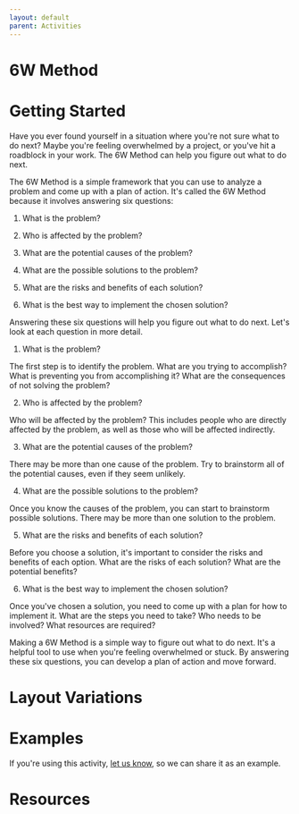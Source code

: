 ```yaml
---
layout: default
parent: Activities
---
```

# 6W Method

# Getting Started


Have you ever found yourself in a situation where you're not sure what to do next? Maybe you're feeling overwhelmed by a project, or you've hit a roadblock in your work. The 6W Method can help you figure out what to do next.

The 6W Method is a simple framework that you can use to analyze a problem and come up with a plan of action. It's called the 6W Method because it involves answering six questions:

1. What is the problem?

2. Who is affected by the problem?

3. What are the potential causes of the problem?

4. What are the possible solutions to the problem?

5. What are the risks and benefits of each solution?

6. What is the best way to implement the chosen solution?

Answering these six questions will help you figure out what to do next. Let's look at each question in more detail.

1. What is the problem?

The first step is to identify the problem. What are you trying to accomplish? What is preventing you from accomplishing it? What are the consequences of not solving the problem?

2. Who is affected by the problem?

Who will be affected by the problem? This includes people who are directly affected by the problem, as well as those who will be affected indirectly.

3. What are the potential causes of the problem?

There may be more than one cause of the problem. Try to brainstorm all of the potential causes, even if they seem unlikely.

4. What are the possible solutions to the problem?

Once you know the causes of the problem, you can start to brainstorm possible solutions. There may be more than one solution to the problem.

5. What are the risks and benefits of each solution?

Before you choose a solution, it's important to consider the risks and benefits of each option. What are the risks of each solution? What are the potential benefits?

6. What is the best way to implement the chosen solution?

Once you've chosen a solution, you need to come up with a plan for how to implement it. What are the steps you need to take? Who needs to be involved? What resources are required?

Making a 6W Method is a simple way to figure out what to do next. It's a helpful tool to use when you're feeling overwhelmed or stuck. By answering these six questions, you can develop a plan of action and move forward.

# Layout Variations

# Examples
If you're using this activity, [let us know](https://github.com/Standards-and-Practices/structured-rapid-development/issues/new?assignees=&labels=documentation&template=example-submission.md&title=Example+of+%5Byour+pattern+here%5D), so we can share it as an example.

# Resources